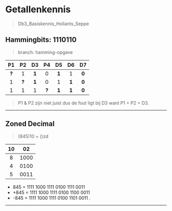 # Getallenkennis 
> Db3_Basiskennis_Hollants_Seppe

## Hammingbits: 1110110
> branch: hamming-opgave

P1   |  P2 |  D3 |  P4 |  D5 |  D6 |  D7 
:---:|:---:|:---:|:---:|:---:|:---:|:---:
**?**|   1 |**1**|   0 |**1**|   1 |**0**
1    |**?**|**1**|   0 |   1 |**1**|**0**
1    |   1 |   1 |**?**|**1**|**1**|**0**

> P1 & P2 zijn niet juist dus de fout ligt bij D3 want P1 + P2 = D3.

---

## Zoned Decimal
> (845)10 = ()zd

|  10 |  02 |
|:---:|:---:|
| 8   | 1000|
| 4   | 0100|
| 5   | 0011|

*  845 = 1111 1000 1111 0100 1111 0011
* +845 = 1111 1000 1111 0100 1100 0011
* -845 = 1111 1000 1111 0100 1101 0011
.
---
